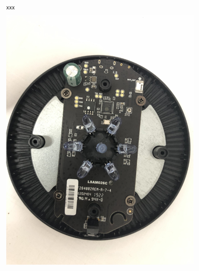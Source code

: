xxx

![image](IMG_1509.JPG)

<!-- <img src="Disassemble/IMG_1509.JPG" width="745" alt="图片描述文字"/> -->


